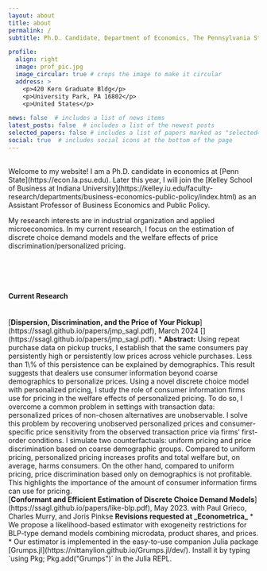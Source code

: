 ```yaml
---
layout: about
title: about
permalink: /
subtitle: Ph.D. Candidate, Department of Economics, The Pennsylvania State University

profile:
  align: right
  image: prof_pic.jpg
  image_circular: true # crops the image to make it circular
  address: >
    <p>420 Kern Graduate Bldg</p>
    <p>University Park, PA 16802</p>
    <p>United States</p>

news: false  # includes a list of news items
latest_posts: false  # includes a list of the newest posts
selected_papers: false # includes a list of papers marked as "selected={true}"
social: true  # includes social icons at the bottom of the page
---
```

<br />
Welcome to my website! I am a Ph.D. candidate in economics at [Penn State](https://econ.la.psu.edu). Later this year, I will join the [Kelley School of Business at Indiana University](https://kelley.iu.edu/faculty-research/departments/business-economics-public-policy/index.html) as an Assistant Professor of Business Economics and Public Policy. 

My research interests are in industrial organization and applied microeconomics. In my current research, I focus on the estimation of discrete choice demand models and the welfare effects of price discrimination/personalized pricing.

<br /> 
<br />
<br />
  
#### Current Research
<br />
[<b>Dispersion, Discrimination, and the Price of Your Pickup</b>](https://ssagl.github.io/papers/jmp_sagl.pdf), March 2024 [<i class="fa-solid fa-truck-pickup" style="color: #b509ac;"></i>](https://ssagl.github.io/papers/jmp_sagl.pdf).
* <b>Abstract:</b> Using repeat purchase data on pickup trucks, I establish that the same consumers pay persistently high or persistently low prices across vehicle purchases. Less than 1\% of this persistence can be explained by demographics. This result suggests that dealers use consumer information beyond coarse demographics to personalize prices. Using a novel discrete choice model with personalized pricing, I study the role of consumer information firms use for pricing in the welfare effects of personalized pricing. To do so, I overcome a common problem in settings with transaction data: personalized prices of non-chosen alternatives are unobservable. I solve this problem by recovering unobserved personalized prices and consumer-specific price sensitivity from the observed transaction price via firms’ first-order conditions. I simulate two counterfactuals: uniform pricing and price discrimination based on coarse demographic groups. Compared to uniform pricing, personalized pricing increases profits and total welfare but, on average, harms consumers. On the other hand, compared to uniform pricing, price discrimination based only on demographics is not profitable. This highlights the importance of the amount of consumer information firms can use for pricing.

<br />
[<b>Conformant and Efficient Estimation of Discrete Choice Demand Models</b>](https://ssagl.github.io/papers/like-blp.pdf), May 2023.  
with Paul Grieco, Charles Murry, and Joris Pinkse  
<b>Revisions requested at _Econometrica_</b> 
* We propose a likelihood-based estimator with exogeneity restrictions
for BLP-type demand models combining microdata, product shares, and prices.  
* Our estimator is implemented in the easy-to-use companion Julia package [Grumps.jl](https://nittanylion.github.io/Grumps.jl/dev/). Install it by typing `using Pkg; Pkg.add("Grumps")` in the Julia REPL.